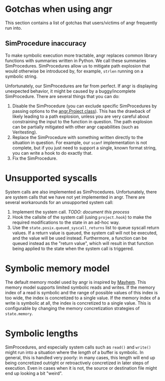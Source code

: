 # Gotchas when using angr

This section contains a list of gotchas that users/victims of angr frequently run into.

## SimProcedure inaccuracy

To make symbolic execution more tractable, angr replaces common library functions with summaries written in Python.
We call these summaries SimProcedures.
SimProcedures allow us to mitigate path explosion that would otherwise be introduced by, for example, `strlen` running on a symbolic string.

Unfortunately, our SimProcedures are far from perfect.
If angr is displaying unexpected behavior, it might be caused by a buggy/incomplete SimProcedure.
There are several things that you can do:

1. Disable the SimProcedure (you can exclude specific SimProcedures by passing options to the [angr.Project class](http://angr.io/api-doc/angr.html#module-angr.project)). This has the drawback of likely leading to a path explosion, unless you are very careful about constraining the input to the function in question. The path explosion can be partially mitigated with other angr capabilities (such as Veritesting).
2. Replace the SimProcedure with something written directly to the situation in question. For example, our `scanf` implementation is not complete, but if you just need to support a single, known format string, you can write a hook to do exactly that.
3. Fix the SimProcedure.

# Unsupported syscalls

System calls are also implemented as SimProcedures.
Unfortunately, there are system calls that we have not yet implemented in angr.
There are several workarounds for an unsupported system call:

1. Implement the system call. *TODO: document this process*
2. Hook the callsite of the system call (using `project.hook`) to make the required modifications to the state in an ad-hoc way.
3. Use the `state.posix.queued_syscall_returns` list to queue syscall return values. If a return value is queued, the system call will not be executed, and the value will be used instead. Furthermore, a function can be queued instead as the "return value", which will result in that function being applied to the state when the system call is triggered.

# Symbolic memory model

The default memory model used by angr is inspired by [Mayhem](https://users.ece.cmu.edu/~dbrumley/pdf/Cha%20et%20al._2012_Unleashing%20Mayhem%20on%20Binary%20Code.pdf).
This memory model supports limited symbolic reads and writes.
If the memory index of a read is symbolic and the range of possible values of this index is too wide, the index is concretized to a single value.
If the memory index of a write is symbolic at all, the index is concretized to a single value.
This is configurable by changing the memory concretization strategies of `state.memory`.

# Symbolic lengths

SimProcedures, and especially system calls such as `read()` and `write()` might run into a situation where the *length* of a buffer is symbolic.
In general, this is handled very poorly: in many cases, this length will end up being concretized outright or retroactively concretized in later steps of execution.
Even in cases when it is not, the source or destination file might end up looking a bit "weird".
